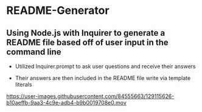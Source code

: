 # README-Generator

## Using Node.js with Inquirer to generate a README file based off of user input in the command line

- Utilized Inquirer.prompt to ask user questions and receive their answers

- Their answers are then included in the README file write via template literals

https://user-images.githubusercontent.com/84555663/129115626-b10aeffb-9aa3-4c9e-adb4-b9b0019708e0.mov
